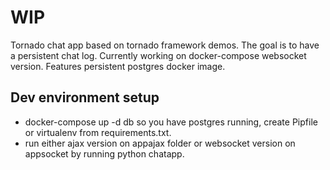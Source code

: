 # WIP

Tornado chat app based on tornado framework demos. The goal is to have a persistent chat log.
Currently working on docker-compose websocket version. Features persistent postgres docker image.

## Dev environment setup
- docker-compose up -d db so you have postgres running, create Pipfile or virtualenv from requirements.txt.
- run either ajax version on appajax folder or websocket version on appsocket by running python chatapp.

